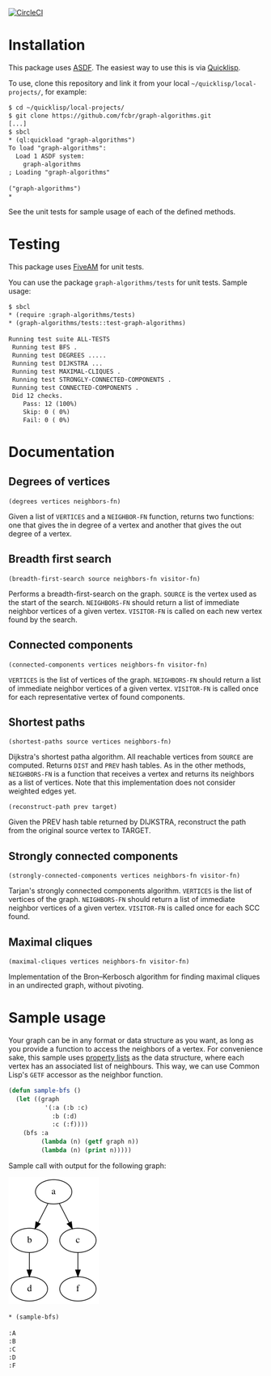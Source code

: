 
[![CircleCI](https://circleci.com/gh/fcbr/graph-algorithms.svg?style=shield)](https://circleci.com/gh/fcbr/graph-algorithms)

# Installation

This package uses [ASDF](https://common-lisp.net/project/asdf/). The easiest way to use this is via [Quicklisp](https://www.quicklisp.org/).

To use, clone this repository and link it from your local `~/quicklisp/local-projects/`, for example:

```
$ cd ~/quicklisp/local-projects/
$ git clone https://github.com/fcbr/graph-algorithms.git
[...]
$ sbcl
* (ql:quickload "graph-algorithms")
To load "graph-algorithms":
  Load 1 ASDF system:
    graph-algorithms
; Loading "graph-algorithms"

("graph-algorithms")
*
```

See the unit tests for sample usage of each of the defined methods.

# Testing

This package uses [FiveAM](https://github.com/lispci/fiveam/) for unit tests.

You can use the package `graph-algorithms/tests` for unit tests. Sample usage:

```
$ sbcl
* (require :graph-algorithms/tests)
* (graph-algorithms/tests::test-graph-algorithms)

Running test suite ALL-TESTS
 Running test BFS .
 Running test DEGREES .....
 Running test DIJKSTRA ...
 Running test MAXIMAL-CLIQUES .
 Running test STRONGLY-CONNECTED-COMPONENTS .
 Running test CONNECTED-COMPONENTS .
 Did 12 checks.
    Pass: 12 (100%)
    Skip: 0 ( 0%)
    Fail: 0 ( 0%)
```

# Documentation

## Degrees of vertices

```
(degrees vertices neighbors-fn)
```

Given a list of `VERTICES` and a `NEIGHBOR-FN` function, returns two
functions: one that gives the in degree of a vertex and another that
gives the out degree of a vertex.

## Breadth first search

```
(breadth-first-search source neighbors-fn visitor-fn)
```

Performs a breadth-first-search on the graph.  `SOURCE` is the vertex
used as the start of the search.  `NEIGHBORS-FN` should return a list of
immediate neighbor vertices of a given vertex.  `VISITOR-FN` is called
on each new vertex found by the search.

## Connected components

```
(connected-components vertices neighbors-fn visitor-fn)
```

`VERTICES` is the list of vertices of the graph. `NEIGHBORS-FN` should
return a list of immediate neighbor vertices of a given vertex.
`VISITOR-FN` is called once for each representative vertex of found
components.

## Shortest paths

```
(shortest-paths source vertices neighbors-fn)
```

Dijkstra's shortest patha algorithm.  All reachable vertices from
`SOURCE` are computed.  Returns `DIST` and `PREV` hash tables.  As in the
other methods, `NEIGHBORS-FN` is a function that receives a vertex and
returns its neighbors as a list of vertices.  Note that this
implementation does not consider weighted edges yet.

```
(reconstruct-path prev target)
```

Given the PREV hash table returned by DIJKSTRA, reconstruct the
path from the original source vertex to TARGET.

## Strongly connected components

```
(strongly-connected-components vertices neighbors-fn visitor-fn)
```

Tarjan's strongly connected components algorithm. `VERTICES` is
the list of vertices of the graph. `NEIGHBORS-FN` should return
a list of immediate neighbor vertices of a given vertex. `VISITOR-FN`
is called once for each SCC found.

## Maximal cliques

```
(maximal-cliques vertices neighbors-fn visitor-fn)
```

Implementation of the Bron–Kerbosch algorithm for finding maximal
cliques in an undirected graph, without pivoting.

# Sample usage

Your graph can be in any format or data structure as you want, as long as you provide a function to access the neighbors of a vertex.  For convenience sake, this sample uses [property lists](http://clhs.lisp.se/Body/26_glo_p.htm#property_list) as the data structure, where each vertex has an associated list of neighbours. This way, we can use Common Lisp's `GETF` accessor as the neighbor function.

```lisp
(defun sample-bfs ()
  (let ((graph
          '(:a (:b :c)
            :b (:d)
            :c (:f))))
    (bfs :a
         (lambda (n) (getf graph n))
         (lambda (n) (print n)))))
```

Sample call with output for the following graph:

![graph](docs/bfs.png)

```
* (sample-bfs)

:A
:B
:C
:D
:F
```



